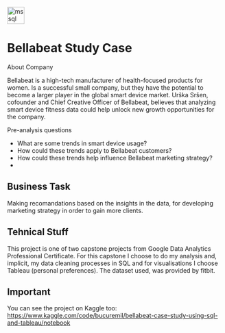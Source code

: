 <a href="https://www.microsoft.com/en-us/sql-server" target="_blank" rel="noreferrer"> <img src="https://www.svgrepo.com/show/303229/microsoft-sql-server-logo.svg" alt="mssql" width="40" height="40"/> </a>
# Bellabeat Study Case
About Company

Bellabeat is a high-tech manufacturer of health-focused products for women. Is a successful small company, but they have the potential to become a larger player in the global smart device market. Urška Sršen, cofounder and Chief Creative Officer of Bellabeat, believes that analyzing smart device fitness data could help unlock new growth opportunities for the company.

Pre-analysis questions

- What are some trends in smart device usage?
- How could these trends apply to Bellabeat customers?
- How could these trends help influence Bellabeat marketing strategy?
- 
## Business Task

Making recomandations based on the insights in the data, for developing marketing strategy in order to gain more clients.
## Tehnical Stuff

This project is one of two capstone projects from Google Data Analytics Professional Certificate.
For this capstone I choose to do my analysis and, implicit, my data cleaning processes in SQL and for visualisations I choose Tableau (personal preferences).
The dataset used, was provided by fitbit.
## Important
You can see the project on Kaggle too: https://www.kaggle.com/code/bucuremil/bellabeat-case-study-using-sql-and-tableau/notebook
